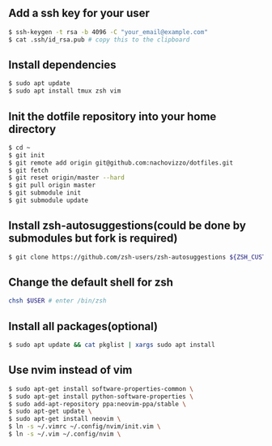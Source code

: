 
## Add a ssh key for your user
```sh
$ ssh-keygen -t rsa -b 4096 -C "your_email@example.com"
$ cat .ssh/id_rsa.pub # copy this to the clipboard
```

## Install dependencies
```sh
$ sudo apt update
$ sudo apt install tmux zsh vim
```

## Init the dotfile repository into your home directory
```sh
$ cd ~
$ git init
$ git remote add origin git@github.com:nachovizzo/dotfiles.git
$ git fetch
$ git reset origin/master --hard
$ git pull origin master
$ git submodule init
$ git submodule update
```

## Install zsh-autosuggestions(could be done by submodules but fork is required)
```sh
$ git clone https://github.com/zsh-users/zsh-autosuggestions ${ZSH_CUSTOM:-~/.oh-my-zsh/custom}/plugins/zsh-autosuggestions
```

## Change the default shell for zsh
```sh
chsh $USER # enter /bin/zsh
```

## Install all packages(optional)
```sh
$ sudo apt update && cat pkglist | xargs sudo apt install
```

## Use nvim instead of vim
```sh
$ sudo apt-get install software-properties-common \
$ sudo apt-get install python-software-properties \
$ sudo add-apt-repository ppa:neovim-ppa/stable \
$ sudo apt-get update \
$ sudo apt-get install neovim \
$ ln -s ~/.vimrc ~/.config/nvim/init.vim \
$ ln -s ~/.vim ~/.config/nvim \
```
